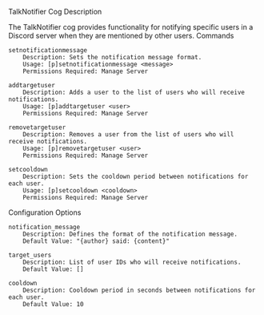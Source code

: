 TalkNotifier Cog
Description

The TalkNotifier cog provides functionality for notifying specific users in a Discord server when they are mentioned by other users.
Commands

    setnotificationmessage
        Description: Sets the notification message format.
        Usage: [p]setnotificationmessage <message>
        Permissions Required: Manage Server

    addtargetuser
        Description: Adds a user to the list of users who will receive notifications.
        Usage: [p]addtargetuser <user>
        Permissions Required: Manage Server

    removetargetuser
        Description: Removes a user from the list of users who will receive notifications.
        Usage: [p]removetargetuser <user>
        Permissions Required: Manage Server

    setcooldown
        Description: Sets the cooldown period between notifications for each user.
        Usage: [p]setcooldown <cooldown>
        Permissions Required: Manage Server



Configuration Options

    notification_message
        Description: Defines the format of the notification message.
        Default Value: "{author} said: {content}"

    target_users
        Description: List of user IDs who will receive notifications.
        Default Value: []

    cooldown
        Description: Cooldown period in seconds between notifications for each user.
        Default Value: 10

